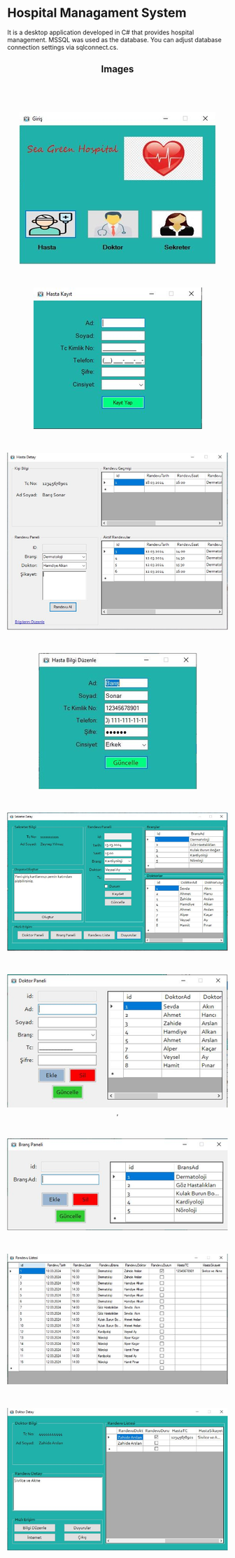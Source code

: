 <h1>Hospital Managament System</h1>
<p>It is a desktop application developed in C# that provides hospital management. MSSQL was used as the database. You can adjust database connection settings via sqlconnect.cs.</p>
<div align="center">
<h2>Images</h2>
<br/><br/><br/><br/>  
<img src="images/1.JPG"/>
<br/><br/><br/><br/>  
<img src="images/2.JPG"/>  
<br/><br/><br/><br/>  
<img src="images/3.JPG"/> 
<br/><br/><br/><br/>  
<img src="images/4.JPG"/>  
<br/><br/><br/><br/>  
<img src="images/5.JPG"/> 
<br/><br/><br/><br/>  
<img src="images/6.JPG"/>  ,
<br/><br/><br/><br/>  
<img src="images/7.JPG"/>  
<br/><br/><br/><br/>  
<img src="images/8.JPG"/>  
<br/><br/><br/><br/>  
<img src="images/9.JPG"/>  
<br/><br/><br/><br/>  
</div>

